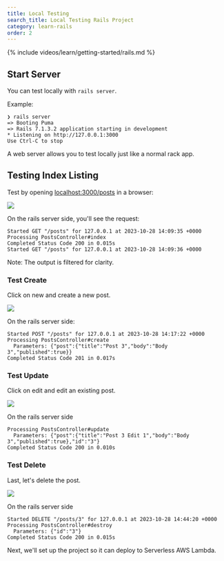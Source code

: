 ```yaml
---
title: Local Testing
search_title: Local Testing Rails Project
category: learn-rails
order: 2
---
```


{% include videos/learn/getting-started/rails.md %}

## Start Server

You can test locally with `rails server`.

Example:

    ❯ rails server
    => Booting Puma
    => Rails 7.1.3.2 application starting in development
    * Listening on http://127.0.0.1:3000
    Use Ctrl-C to stop

A web server allows you to test locally just like a normal rack app.

## Testing Index Listing

Test by opening [localhost:3000/posts](http://localhost:3000/posts) in a browser:

![](https://img.boltops.com/tools/jets/learn/rails/local-testing-posts-index.png)

On the rails server side, you'll see the request:

    Started GET "/posts" for 127.0.0.1 at 2023-10-28 14:09:35 +0000
    Processing PostsController#index
    Completed Status Code 200 in 0.015s
    Started GET "/posts" for 127.0.0.1 at 2023-10-28 14:09:36 +0000

Note: The output is filtered for clarity.

### Test Create

Click on new and create a new post.

![](https://img.boltops.com/tools/jets/learn/rails/local-testing-posts-new.png)

On the rails server side:

    Started POST "/posts" for 127.0.0.1 at 2023-10-28 14:17:22 +0000
    Processing PostsController#create
      Parameters: {"post":{"title":"Post 3","body":"Body 3","published":true}}
    Completed Status Code 201 in 0.017s

### Test Update

Click on edit and edit an existing post.

![](https://img.boltops.com/tools/jets/learn/rails/local-testing-posts-edit.png)

On the rails server side

    Processing PostsController#update
      Parameters: {"post":{"title":"Post 3 Edit 1","body":"Body 3","published":true},"id":"3"}
    Completed Status Code 200 in 0.010s

### Test Delete

Last, let's delete the post.

![](https://img.boltops.com/tools/jets/learn/rails/local-testing-posts-destroy.png)

On the rails server side

    Started DELETE "/posts/3" for 127.0.0.1 at 2023-10-28 14:44:20 +0000
    Processing PostsController#destroy
      Parameters: {"id":"3"}
    Completed Status Code 200 in 0.015s

Next, we'll set up the project so it can deploy to Serverless AWS Lambda.

